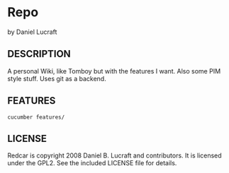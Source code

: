Repo
====

by Daniel Lucraft

DESCRIPTION
-----------
  
A personal Wiki, like Tomboy but with the features I want. Also some
PIM style stuff. Uses git as a backend.

FEATURES
--------

    cucumber features/

LICENSE
-------

Redcar is copyright 2008 Daniel B. Lucraft and contributors. It is licensed under the GPL2. 
See the included LICENSE file for details.
